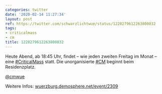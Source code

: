 ```yaml
---
categories: twitter
date: '2020-02-14 11:27:34'
layout: post
ref: https://twitter.com/schwarzlichtwue/status/1228279612263800832
tags:
- criticalmass
- cm
title: 1228279612263800832
---
```

Heute Abend, ab 18:45 Uhr, findet – wie jeden zweiten Freitag im Monat – eine [#CriticalMass](/t/criticalmass) statt. Die unorganisierte [#CM](/t/cm) beginnt beim Residenzplatz.



[@cmwue](https://twitter.com/cmwue)



Weitere Infos: [wuerzburg.demosphere.net/event/2309](https://wuerzburg.demosphere.net/event/2309)
